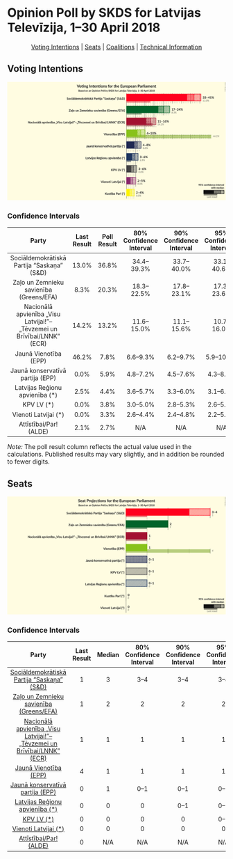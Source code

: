 # Opinion Poll by SKDS for Latvijas Televīzija, 1–30 April 2018

<p align="center"><a href="#voting-intentions">Voting Intentions</a> | <a href="#seats">Seats</a> | <a href="#coalitions">Coalitions</a> | <a href="#technical-information">Technical Information</a></p>

## Voting Intentions

![Graph with voting intentions not yet produced](2018-04-30-SKDS.png "Voting Intentions")

### Confidence Intervals

| Party | Last Result | Poll Result | 80% Confidence Interval | 90% Confidence Interval | 95% Confidence Interval | 99% Confidence Interval |
|:-----:|:-----------:|:-----------:|:-----------------------:|:-----------------------:|:-----------------------:|:-----------------------:|
| Sociāldemokrātiskā Partija “Saskaņa” (S&D) | 13.0% | 36.8% | 34.4–39.3% |33.7–40.0% |33.1–40.6% |32.0–41.8% |
| Zaļo un Zemnieku savienība (Greens/EFA) | 8.3% | 20.3% | 18.3–22.5% |17.8–23.1% |17.3–23.6% |16.4–24.7% |
| Nacionālā apvienība „Visu Latvijai!”–„Tēvzemei un Brīvībai/LNNK” (ECR) | 14.2% | 13.2% | 11.6–15.0% |11.1–15.6% |10.7–16.0% |10.0–17.0% |
| Jaunā Vienotība (EPP) | 46.2% | 7.8% | 6.6–9.3% |6.2–9.7% |5.9–10.1% |5.4–10.9% |
| Jaunā konservatīvā partija (EPP) | 0.0% | 5.9% | 4.8–7.2% |4.5–7.6% |4.3–8.0% |3.8–8.7% |
| Latvijas Reģionu apvienība (*) | 2.5% | 4.4% | 3.6–5.7% |3.3–6.0% |3.1–6.3% |2.7–7.0% |
| KPV LV (*) | 0.0% | 3.8% | 3.0–5.0% |2.8–5.3% |2.6–5.6% |2.2–6.2% |
| Vienoti Latvijai (*) | 0.0% | 3.3% | 2.6–4.4% |2.4–4.8% |2.2–5.0% |1.9–5.6% |
| Attīstībai/Par! (ALDE) | 2.1% | 2.7% | N/A |N/A |N/A |N/A |

*Note:* The poll result column reflects the actual value used in the calculations. Published results may vary slightly, and in addition be rounded to fewer digits.

## Seats

![Graph with seats not yet produced](2018-04-30-SKDS-seats.png "Seats")

### Confidence Intervals

| Party | Last Result | Median | 80% Confidence Interval | 90% Confidence Interval | 95% Confidence Interval | 99% Confidence Interval |
|:-----:|:-----------:|:------:|:-----------------------:|:-----------------------:|:-----------------------:|:-----------------------:|
| <a href="#sociāldemokrātiskā-partija-“saskaņa”-(s&d)">Sociāldemokrātiskā Partija “Saskaņa” (S&D)</a> | 1 | 3 | 3–4 |3–4 |3–4 |3–4 |
| <a href="#zaļo-un-zemnieku-savienība-(greens/efa)">Zaļo un Zemnieku savienība (Greens/EFA)</a> | 1 | 2 | 2 |2 |2 |1–2 |
| <a href="#nacionālā-apvienība-„visu-latvijai!”–„tēvzemei-un-brīvībai/lnnk”-(ecr)">Nacionālā apvienība „Visu Latvijai!”–„Tēvzemei un Brīvībai/LNNK” (ECR)</a> | 1 | 1 | 1 |1 |1 |1–2 |
| <a href="#jaunā-vienotība-(epp)">Jaunā Vienotība (EPP)</a> | 4 | 1 | 1 |1 |1 |0–1 |
| <a href="#jaunā-konservatīvā-partija-(epp)">Jaunā konservatīvā partija (EPP)</a> | 0 | 1 | 0–1 |0–1 |0–1 |0–1 |
| <a href="#latvijas-reģionu-apvienība-(*)">Latvijas Reģionu apvienība (*)</a> | 0 | 0 | 0 |0–1 |0–1 |0–1 |
| <a href="#kpv-lv-(*)">KPV LV (*)</a> | 0 | 0 | 0 |0 |0–1 |0–1 |
| <a href="#vienoti-latvijai-(*)">Vienoti Latvijai (*)</a> | 0 | 0 | 0 |0 |0 |0 |
| <a href="#attīstībai/par!-(alde)">Attīstībai/Par! (ALDE)</a> | 0 | N/A | N/A |N/A |N/A |N/A |

